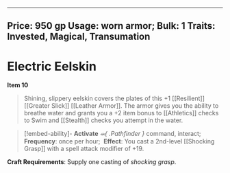 
---
Price: 950 gp
Usage: worn armor;
Bulk: 1
Traits: Invested, Magical, Transumation
---

# Electric Eelskin

**Item 10**

> Shining, slippery eelskin covers the plates of this +1 [[Resilient]] [[Greater Slick]] [[Leather Armor]]. The armor gives you the ability to breathe water and grants you a +2 item bonus to [[Athletics]] checks to Swim and [[Stealth]] checks you attempt in the water.

> [!embed-ability]- **Activate**
> *⬺{ .Pathfinder }* command, interact;
> **Frequency**: once per hour; 
> **Effect**: You cast a 2nd-level [[Shocking Grasp]] with a spell attack modifier of +19.


**Craft Requirements**: Supply one casting of *shocking grasp*.







